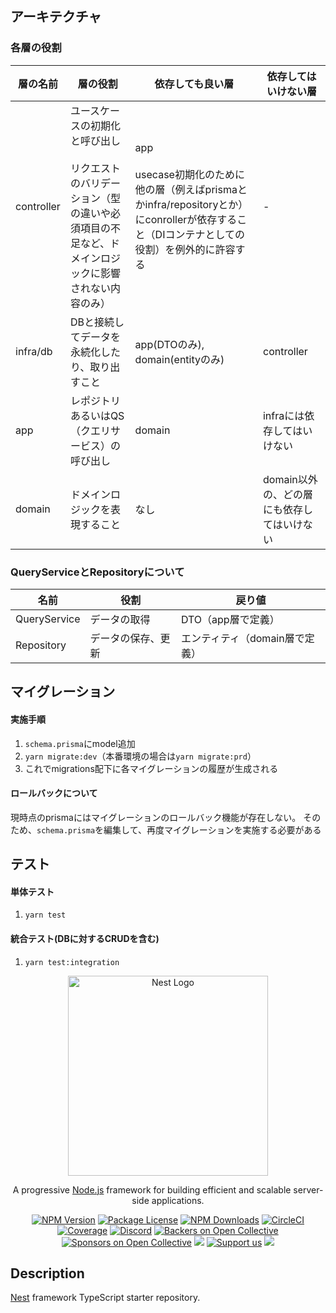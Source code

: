 ## アーキテクチャ
### 各層の役割
| 層の名前 | 層の役割 | 依存しても良い層 | 依存してはいけない層 |
| - | - | - | - |
| controller | ユースケースの初期化と呼び出し<br><br>リクエストのバリデーション（型の違いや必須項目の不足など、ドメインロジックに影響されない内容のみ） | app<br><br>usecase初期化のために他の層（例えばprismaとかinfra/repositoryとか）にconrollerが依存すること（DIコンテナとしての役割）を例外的に許容する | - |
| infra/db | DBと接続してデータを永続化したり、取り出すこと | app(DTOのみ), domain(entityのみ) | controller |
| app | レポジトリあるいはQS（クエリサービス）の呼び出し | domain | infraには依存してはいけない |
| domain | ドメインロジックを表現すること | なし | domain以外の、どの層にも依存してはいけない |

### QueryServiceとRepositoryについて
| 名前         | 役割               | 戻り値                         | 
| ------------ | ------------------ | ------------------------------ | 
| QueryService | データの取得       | DTO（app層で定義）             | 
| Repository   | データの保存、更新 | エンティティ（domain層で定義） | 


## マイグレーション
#### 実施手順
1. `schema.prisma`にmodel追加
2. `yarn migrate:dev`（本番環境の場合は`yarn migrate:prd`）
3. これでmigrations配下に各マイグレーションの履歴が生成される

#### ロールバックについて
現時点のprismaにはマイグレーションのロールバック機能が存在しない。
そのため、`schema.prisma`を編集して、再度マイグレーションを実施する必要がある

## テスト
#### 単体テスト
1. `yarn test`

#### 統合テスト(DBに対するCRUDを含む)
1. `yarn test:integration`

<p align="center">
  <a href="http://nestjs.com/" target="blank"><img src="https://nestjs.com/img/logo_text.svg" width="320" alt="Nest Logo" /></a>
</p>

[circleci-image]: https://img.shields.io/circleci/build/github/nestjs/nest/master?token=abc123def456
[circleci-url]: https://circleci.com/gh/nestjs/nest

  <p align="center">A progressive <a href="http://nodejs.org" target="_blank">Node.js</a> framework for building efficient and scalable server-side applications.</p>
    <p align="center">
<a href="https://www.npmjs.com/~nestjscore" target="_blank"><img src="https://img.shields.io/npm/v/@nestjs/core.svg" alt="NPM Version" /></a>
<a href="https://www.npmjs.com/~nestjscore" target="_blank"><img src="https://img.shields.io/npm/l/@nestjs/core.svg" alt="Package License" /></a>
<a href="https://www.npmjs.com/~nestjscore" target="_blank"><img src="https://img.shields.io/npm/dm/@nestjs/common.svg" alt="NPM Downloads" /></a>
<a href="https://circleci.com/gh/nestjs/nest" target="_blank"><img src="https://img.shields.io/circleci/build/github/nestjs/nest/master" alt="CircleCI" /></a>
<a href="https://coveralls.io/github/nestjs/nest?branch=master" target="_blank"><img src="https://coveralls.io/repos/github/nestjs/nest/badge.svg?branch=master#9" alt="Coverage" /></a>
<a href="https://discord.gg/G7Qnnhy" target="_blank"><img src="https://img.shields.io/badge/discord-online-brightgreen.svg" alt="Discord"/></a>
<a href="https://opencollective.com/nest#backer" target="_blank"><img src="https://opencollective.com/nest/backers/badge.svg" alt="Backers on Open Collective" /></a>
<a href="https://opencollective.com/nest#sponsor" target="_blank"><img src="https://opencollective.com/nest/sponsors/badge.svg" alt="Sponsors on Open Collective" /></a>
  <a href="https://paypal.me/kamilmysliwiec" target="_blank"><img src="https://img.shields.io/badge/Donate-PayPal-ff3f59.svg"/></a>
    <a href="https://opencollective.com/nest#sponsor"  target="_blank"><img src="https://img.shields.io/badge/Support%20us-Open%20Collective-41B883.svg" alt="Support us"></a>
  <a href="https://twitter.com/nestframework" target="_blank"><img src="https://img.shields.io/twitter/follow/nestframework.svg?style=social&label=Follow"></a>
</p>
  <!--[![Backers on Open Collective](https://opencollective.com/nest/backers/badge.svg)](https://opencollective.com/nest#backer)
  [![Sponsors on Open Collective](https://opencollective.com/nest/sponsors/badge.svg)](https://opencollective.com/nest#sponsor)-->

## Description

[Nest](https://github.com/nestjs/nest) framework TypeScript starter repository.


